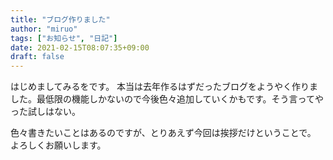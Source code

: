 ```yaml
---
title: "ブログ作りました"
author: "miruo"
tags: ["お知らせ", "日記"]
date: 2021-02-15T08:07:35+09:00
draft: false
---
```


はじめましてみるをです。
本当は去年作るはずだったブログをようやく作りました。最低限の機能しかないので今後色々追加していくかもです。そう言ってやった試しはない。

色々書きたいことはあるのですが、とりあえず今回は挨拶だけということで。
よろしくお願いします。
